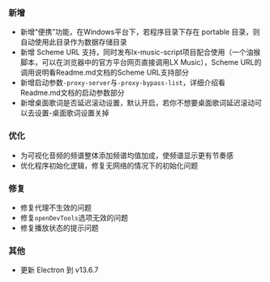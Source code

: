 ### 新增

- 新增“便携”功能，在Windows平台下，若程序目录下存在 portable 目录，则自动使用此目录作为数据存储目录
- 新增 Scheme URL 支持，同时发布lx-music-script项目配合使用（一个油猴脚本，可以在浏览器中的官方平台网页直接调用LX Music），Scheme URL的调用说明看Readme.md文档的Scheme URL支持部分
- 新增启动参数`-proxy-server`与`-proxy-bypass-list`，详细介绍看Readme.md文档的启动参数部分
- 新增桌面歌词是否延迟滚动设置，默认开启，若你不想要桌面歌词延迟滚动可以去设置-桌面歌词设置关掉

### 优化

- 为可视化音频的频谱整体添加频谱均值加成，使频谱显示更有节奏感
- 优化程序初始化逻辑，修复无网络的情况下的初始化问题

### 修复

- 修复代理不生效的问题
- 修复`openDevTools`选项无效的问题
- 修复播放状态的提示问题

### 其他

- 更新 Electron 到 v13.6.7
